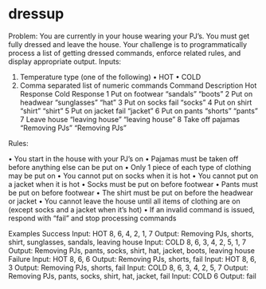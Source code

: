 # dressup
Problem:
You are currently in your house wearing your PJ’s. You must get fully dressed and leave the house.
Your challenge is to programmatically process a list of getting dressed commands, enforce related rules, and display appropriate output.
Inputs:
1.	Temperature type (one of the following)
•	HOT
•	COLD
2.	Comma separated list of numeric commands
Command	Description	Hot Response	Cold Response
1	Put on footwear	“sandals”	“boots”
2	Put on headwear	“sunglasses”	“hat”
3	Put on socks	fail	“socks”
4	Put on shirt	“shirt”	“shirt”
5	Put on jacket	fail	“jacket”
6	Put on pants	“shorts”	“pants”
7	Leave house	“leaving house”	“leaving house”
8	Take off pajamas	“Removing PJs”	“Removing PJs”

Rules:

•	You start in the house with your PJ’s on
•	Pajamas must be taken off before anything else can be put on
•	Only 1 piece of each type of clothing may be put on
•	You cannot put on socks when it is hot
•	You cannot put on a jacket when it is hot
•	Socks must be put on before footwear
•	Pants must be put on before footwear
•	The shirt must be put on before the headwear or jacket
•	You cannot leave the house until all items of clothing are on 
(except socks and a jacket when it’s hot)
•	If an invalid command is issued, respond with “fail” and stop processing commands
 
Examples
Success
Input: HOT 8, 6, 4, 2, 1, 7
Output: Removing PJs, shorts, shirt, sunglasses, sandals, leaving house
Input: COLD 8, 6, 3, 4, 2, 5, 1, 7
Output: Removing PJs, pants, socks, shirt, hat, jacket, boots, leaving house
Failure
Input: 	HOT 8, 6, 6
Output: 	Removing PJs, shorts, fail
Input: 	HOT 8, 6, 3
Output: 	Removing PJs, shorts, fail
Input: 	COLD 8, 6, 3, 4, 2, 5, 7
Output: 	Removing PJs, pants, socks, shirt, hat, jacket, fail
Input: 	COLD 6
Output: 	fail
